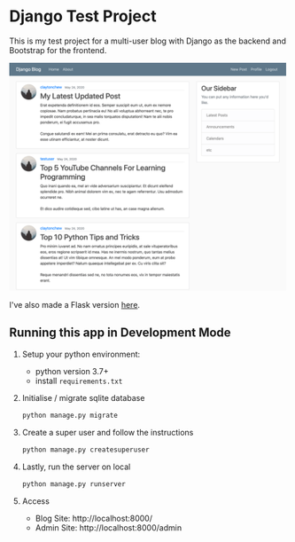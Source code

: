 # Django Test Project

This is my test project for a multi-user blog with Django as the backend and Bootstrap for the frontend.

<img src="https://github.com/claytonchew/img/raw/master/django-blog-screenshot.png" width="500px" />

I've also made a Flask version [here](https://github.com/claytonchew/flask-test-project).


## Running this app in Development Mode

1. Setup your python environment:

   * python version 3.7+
   * install `requirements.txt`

2. Initialise / migrate sqlite database

   ```bash
   python manage.py migrate
   ```

3. Create a super user and follow the instructions

    ```bash
    python manage.py createsuperuser
    ```

4. Lastly, run the server on local

   ```bash
   python manage.py runserver
   ```

5. Access

    * Blog Site: http://localhost:8000/
    * Admin Site: http://localhost:8000/admin